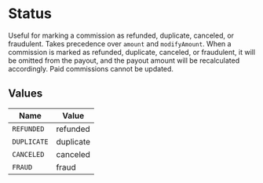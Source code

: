 # Status

Useful for marking a commission as refunded, duplicate, canceled, or fraudulent. Takes precedence over `amount` and `modifyAmount`. When a commission is marked as refunded, duplicate, canceled, or fraudulent, it will be omitted from the payout, and the payout amount will be recalculated accordingly. Paid commissions cannot be updated.


## Values

| Name        | Value       |
| ----------- | ----------- |
| `REFUNDED`  | refunded    |
| `DUPLICATE` | duplicate   |
| `CANCELED`  | canceled    |
| `FRAUD`     | fraud       |